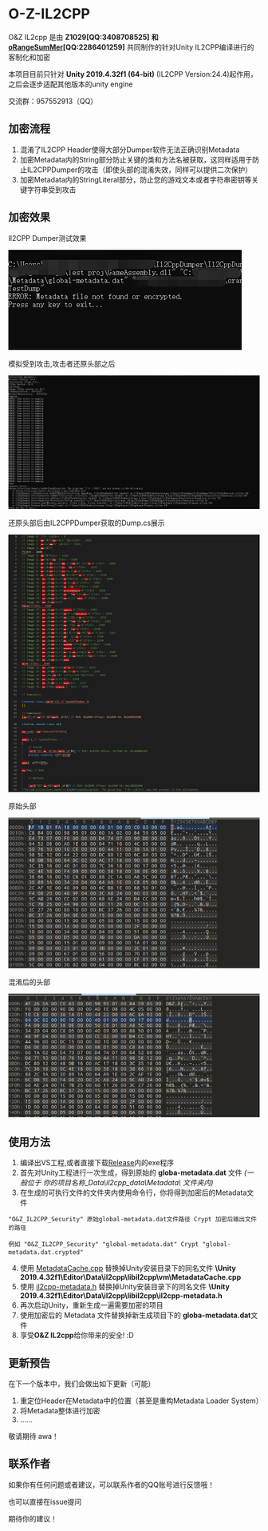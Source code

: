 # O-Z-IL2CPP
O&Z IL2cpp 是由 **Z1029[QQ:3408708525]** **和[oRangeSumMer](https://space.bilibili.com/79045701)[QQ:2286401259]** 共同制作的针对Unity IL2CPP编译进行的客制化和加密

本项目目前只针对 **Unity 2019.4.32f1 (64-bit)** (IL2CPP Version:24.4)起作用，之后会逐步适配其他版本的unity engine

交流群：957552913（QQ）
## 加密流程
1. 混淆了IL2CPP Header使得大部分Dumper软件无法正确识别Metadata
2. 加密Metadata内的String部分防止关键的类和方法名被获取，这同样适用于防止IL2CPPDumper的攻击（即使头部的混淆失效，同样可以提供二次保护）
3. 加密Metadata内的StringLiteral部分，防止您的游戏文本或者字符串密钥等关键字符串受到攻击

## 加密效果
Il2CPP Dumper测试效果

![IL2CPPTest](Asset/il2cppdumpertest2.png "IL2CPPDumper测试")

模拟受到攻击,攻击者还原头部之后

![IL2CPPTest](Asset/il2cppdumpertest.png "IL2CPPDumper测试")

还原头部后由IL2CPPDumper获取的Dump.cs展示

![dump.cs](Asset/dump.cs.png "dump.cs")

原始头部

![OriginHeader](Asset/Header.png "Origin Header")

混淆后的头部

![O_Header](Asset/O_Header.png "After Crypted Header")

## 使用方法
1. 编译出VS工程,或者直接下载[Release](https://github.com/Z1029-oRangeSumMer/O-Z-IL2CPP/releases)内的exe程序
2. 首先对Unity工程进行一次生成，得到原始的 **globa-metadata.dat** 文件 *(一般位于 你的项目名称_Data\il2cpp_data\Metadata\ 文件夹内)*
3. 在生成的可执行文件的文件夹内使用命令行，你将得到加密后的Metadata文件

~~~
"O&Z_IL2CPP_Security" 原始global-metadata.dat文件路径 Crypt 加密后输出文件的路径

例如 "O&Z_IL2CPP_Security" "global-metadata.dat" Crypt "global-metadata.dat.crypted"
~~~
4. 使用 [MetadataCache.cpp](https://raw.githubusercontent.com/Z1029-oRangeSumMer/O-Z-IL2CPP/main/Unity%20il2cpp%20code/Unity%202019.4.32f1%20(64-bit)/MetadataCache.cpp) 替换掉Unity安装目录下的同名文件 **\Unity 2019.4.32f1\Editor\Data\il2cpp\libil2cpp\vm\MetadataCache.cpp**
5. 使用 [il2cpp-metadata.h](https://raw.githubusercontent.com/Z1029-oRangeSumMer/O-Z-IL2CPP/main/Unity%20il2cpp%20code/Unity%202019.4.32f1%20(64-bit)/il2cpp-metadata.h) 替换掉Unity安装目录下的同名文件 **\Unity 2019.4.32f1\Editor\Data\il2cpp\libil2cpp\il2cpp-metadata.h**
6. 再次启动Unity，重新生成一遍需要加密的项目
7. 使用加密后的 Metadata 文件替换掉新生成项目下的 **globa-metadata.dat**文件
8. 享受**O&Z IL2cpp**给你带来的安全! :D

## 更新预告
在下一个版本中，我们会做出如下更新（可能）
1. 重定位Header在Metadata中的位置（甚至是重构Metadata Loader System）
2. 将Metadata整体进行加密
3. ......

敬请期待 awa！

## 联系作者
如果你有任何问题或者建议，可以联系作者的QQ账号进行反馈哦！

也可以直接在issue提问

期待你的建议！
